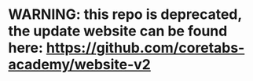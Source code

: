 # WARNING: this repo is deprecated, the update website can be found here: https://github.com/coretabs-academy/website-v2
